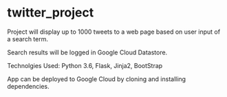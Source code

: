 # twitter_project
Project will display up to 1000 tweets to a web page based on user input of a search term. 

Search results will be logged in Google Cloud Datastore.

Technolgies Used:
Python 3.6, Flask, Jinja2, BootStrap

App can be deployed to Google Cloud by cloning and installing dependencies.
